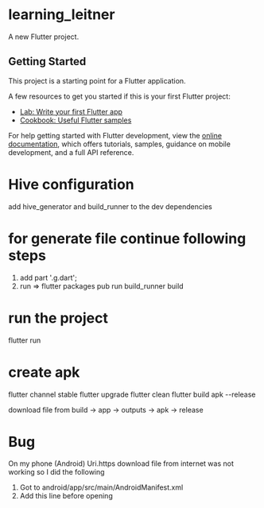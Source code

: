 # learning_leitner

A new Flutter project.

## Getting Started

This project is a starting point for a Flutter application.

A few resources to get you started if this is your first Flutter project:

- [Lab: Write your first Flutter app](https://docs.flutter.dev/get-started/codelab)
- [Cookbook: Useful Flutter samples](https://docs.flutter.dev/cookbook)

For help getting started with Flutter development, view the
[online documentation](https://docs.flutter.dev/), which offers tutorials,
samples, guidance on mobile development, and a full API reference.

# Hive configuration
add hive_generator and build_runner to the dev dependencies

# for generate file continue following steps
1. add part '<name>.g.dart';
2. run => flutter packages pub run build_runner build

# run the project
flutter run

# create apk
flutter channel stable
flutter upgrade
flutter clean
flutter build apk --release

download file from build -> app -> outputs -> apk -> release

# Bug
On my phone (Android) Uri.https download file from internet was not working so I did the following
1. Got to android/app/src/main/AndroidManifest.xml
2. Add this line <uses-permission android:name="android.permission.INTERNET" /> before opening <application>